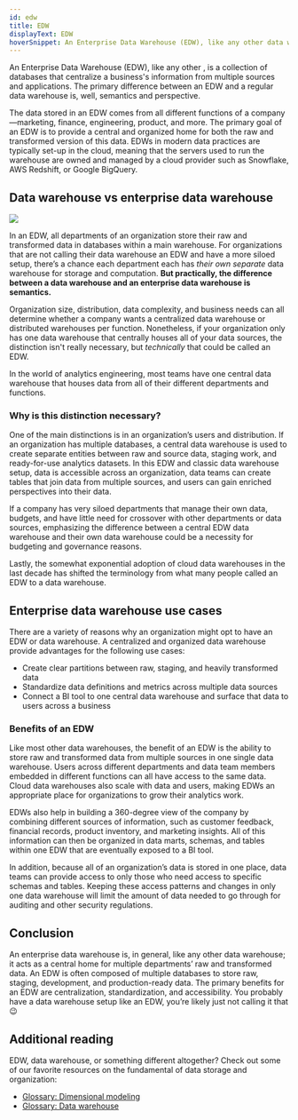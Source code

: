 ```yaml
---
id: edw
title: EDW
displayText: EDW  
hoverSnippet: An Enterprise Data Warehouse (EDW), like any other data warehouse, is a collection of databases that centralize a business's information from multiple sources and applications.
---
```


An Enterprise Data Warehouse (EDW), like any other <Term id="data-warehouse" />, is a collection of databases that centralize a business's information from multiple sources and applications. The primary difference between an EDW and a regular data warehouse is, well, semantics and perspective.

The data stored in an EDW comes from all different functions of a company—marketing, finance, engineering, product, and more. The primary goal of an EDW is to provide a central and organized home for both the raw and transformed version of this data. EDWs in modern data practices are typically set-up in the cloud, meaning that the servers used to run the warehouse are owned and managed by a cloud provider such as Snowflake, AWS Redshift, or Google BigQuery.


## Data warehouse vs enterprise data warehouse

![](/img/docs/terms/edw/meme.png)

In an EDW, all departments of an organization store their raw and transformed data in databases within a main warehouse. For organizations that are not calling their data warehouse an EDW and have a more siloed setup, there’s a chance each department each has *their own separate* data warehouse for storage and computation. **But practically, the difference between a data warehouse and an enterprise data warehouse is semantics.**

Organization size, distribution, data complexity, and business needs can all determine whether a company wants a centralized data warehouse or distributed warehouses per function. Nonetheless, if your organization only has one data warehouse that centrally houses all of your data sources, the distinction isn't really necessary, but *technically* that could be called an EDW.

In the world of analytics engineering, most teams have one central data warehouse that houses data from all of their different departments and functions.


### Why is this distinction necessary? 

One of the main distinctions is in an organization’s users and distribution. If an organization has multiple databases, a central data warehouse is used to create separate entities between raw and source data, staging work, and ready-for-use analytics datasets. In this EDW and classic data warehouse setup, data is accessible across an organization, data teams can create <Term id="table">tables</Term> that join data from multiple sources, and users can gain enriched perspectives into their data.

If a company has very siloed departments that manage their own data, budgets, and have little need for crossover with other departments or data sources, emphasizing the difference between a central EDW data warehouse and their own data warehouse could be a necessity for budgeting and governance reasons.

Lastly, the somewhat exponential adoption of cloud data warehouses in the last decade has shifted the terminology from what many people called an EDW to a data warehouse.


## Enterprise data warehouse use cases

There are a variety of reasons why an organization might opt to have an EDW or data warehouse. A centralized and organized data warehouse provide advantages for the following use cases:

- Create clear partitions between raw, staging, and heavily transformed data
- Standardize data definitions and metrics across multiple data sources
- Connect a BI tool to one central data warehouse and surface that data to users across a business

### Benefits of an EDW

Like most other data warehouses, the benefit of an EDW is the ability to store raw and transformed data from multiple sources in one single data warehouse. Users across different departments and data team members embedded in different functions can all have access to the same data. Cloud data warehouses also scale with data and users, making EDWs an appropriate place for organizations to grow their analytics work.

EDWs also help in building a 360-degree view of the company by combining different sources of information, such as customer feedback, financial records, product inventory, and marketing insights. All of this information can then be organized in data marts, schemas, and tables within one EDW that are eventually exposed to a BI tool.

In addition, because all of an organization’s data is stored in one place, data teams can provide access to only those who need access to specific schemas and tables. Keeping these access patterns and changes in only one data warehouse will limit the amount of data needed to go through for auditing and other security regulations.

## Conclusion

An enterprise data warehouse is, in general, like any other data warehouse; it acts as a central home for multiple departments’ raw and transformed data. An EDW is often composed of multiple databases to store raw, staging, development, and production-ready data. The primary benefits for an EDW are centralization, standardization, and accessibility. You probably have a data warehouse setup like an EDW, you’re likely just not calling it that 😉


## Additional reading
EDW, data warehouse, or something different altogether? Check out some of our favorite resources on the fundamental of data storage and organization:

- [Glossary: Dimensional modeling](https://docs.getdbt.com/terms/dimensional-modeling)
- [Glossary: Data warehouse](https://docs.getdbt.com/terms/data-warehouse)